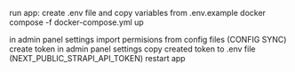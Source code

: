 run app:
create .env file and copy variables from .env.example
docker compose -f docker-compose.yml up

in admin panel settings import permisions from config files (CONFIG SYNC)
create token in admin panel settings
copy created token to .env file (NEXT_PUBLIC_STRAPI_API_TOKEN)
restart app

